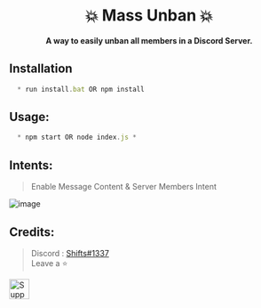 <h1 align="center"> 💥 Mass Unban 💥 </h1>

<p align='center'>
  <b>A way to easily unban all members in a Discord Server.</b><br>
</p>

## Installation
```js
  * run install.bat OR npm install
```

##  Usage:
```js
  * npm start OR node index.js *
```

## Intents:

> Enable Message Content & Server Members Intent

![image](https://github.com/ignshifts/Mass-DM/assets/74390871/4ec5a6be-ab3c-4b17-b13e-967212c0390a)

##  Credits:
 > Discord : [Shifts#1337](https://discord.com/users/994717305542021244)
 > <br>Leave a ⭐

<a href='https://ko-fi.com/Y8Y1K0FQH' target='_blank'><img height='36' style='border:0px;height:36px;' src='https://storage.ko-fi.com/cdn/kofi3.png?v=3' border='0' alt='Support Me at ko-fi.com' /></a>
